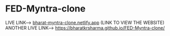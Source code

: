 # FED-Myntra-clone
LIVE LINK-->  [bharat-myntra-clone.netlify.app](https://bharat-myntra-clone.netlify.app/)   (LINK TO VIEW THE WEBSITE)
ANOTHER LIVE LINK-->  https://bharatkrsharma.github.io/FED-Myntra-clone/

